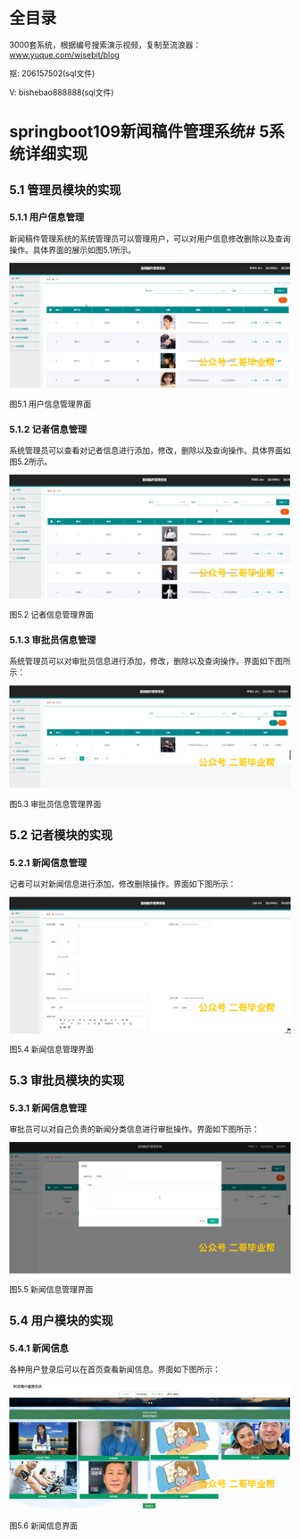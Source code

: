 # 全目录

3000套系统，根据编号搜索演示视频，复制至流浪器：www.yuque.com/wisebit/blog


<p>抠: 206157502(sql文件)</p>
<p>V: bishebao888888(sql文件)</p>


# springboot109新闻稿件管理系统# 5系统详细实现
## 5.1 管理员模块的实现
### 5.1.1 用户信息管理
新闻稿件管理系统的系统管理员可以管理用户，可以对用户信息修改删除以及查询操作。具体界面的展示如图5.1所示。

![](/md/blog.010.png)

图5.1 用户信息管理界面
### 5.1.2 记者信息管理
系统管理员可以查看对记者信息进行添加，修改，删除以及查询操作。具体界面如图5.2所示。

![](/md/blog.011.png)

图5.2 记者信息管理界面
### 5.1.3 审批员信息管理
系统管理员可以对审批员信息进行添加，修改，删除以及查询操作。界面如下图所示：

![](/md/blog.012.png)

图5.3 审批员信息管理界面
## 5.2 记者模块的实现
### 5.2.1 新闻信息管理
记者可以对新闻信息进行添加，修改删除操作。界面如下图所示：

![](/md/blog.013.png)

图5.4 新闻信息管理界面

## 5.3 审批员模块的实现
### 5.3.1 新闻信息管理
审批员可以对自己负责的新闻分类信息进行审批操作。界面如下图所示：

![](/md/blog.014.png)

图5.5 新闻信息管理界面
## 5.4 用户模块的实现
### 5.4.1 新闻信息
各种用户登录后可以在首页查看新闻信息。界面如下图所示：

![](/md/blog.015.png)

图5.6 新闻信息界面














